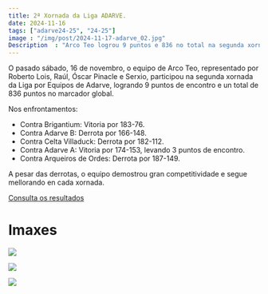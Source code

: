 ```yaml
---
title: 2ª Xornada da Liga ADARVE.
date: 2024-11-16
tags: ["adarve24-25", "24-25"]
image : "/img/post/2024-11-17-adarve_02.jpg"
Description  : "Arco Teo logrou 9 puntos e 836 no total na segunda xornada da Liga por Equipos de Adarve, demostrando gran competitividade e mellora continua."
---
```


O pasado sábado, 16 de novembro, o equipo de Arco Teo, representado por Roberto Lois, Raúl, Óscar Pinacle e Serxio, participou na segunda xornada da Liga por Equipos de Adarve, logrando 9 puntos de encontro e un total de 836 puntos no marcador global.

Nos enfrontamentos:

- Contra Brigantium: Vitoria por 183-76.
- Contra Adarve B: Derrota por 166-148.
- Contra Celta Villaduck: Derrota por 182-112.
- Contra Adarve A: Vitoria por 174-153, levando 3 puntos de encontro.
- Contra Arqueiros de Ordes: Derrota por 187-149.


A pesar das derrotas, o equipo demostrou gran competitividade e segue mellorando en cada xornada. 




[Consulta os resultados](https://docs.google.com/spreadsheets/d/1gygWKIQX21a8ha2O_VllJcGtSTHoihNjnocNm11XQVo/edit?gid=351339145#gid=351339145)


# Imaxes

![](../2014-11-16-adarve-xor2/01.jpg)

![](../2014-11-16-adarve-xor2/res01.jpg)

![](../2014-11-16-adarve-xor2/res02.jpg)